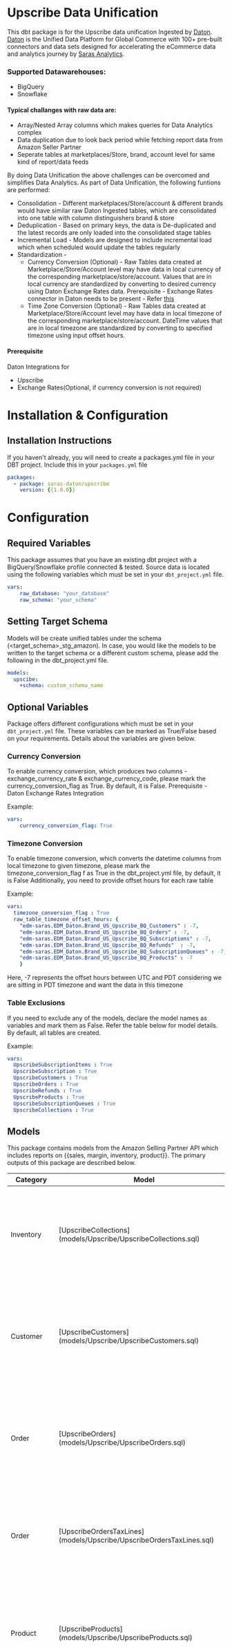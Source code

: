 # Upscribe Data Unification

This dbt package is for the Upscribe data unification Ingested by [Daton](https://sarasanalytics.com/daton/). [Daton](https://sarasanalytics.com/daton/) is the Unified Data Platform for Global Commerce with 100+ pre-built connectors and data sets designed for accelerating the eCommerce data and analytics journey by [Saras Analytics](https://sarasanalytics.com).

### Supported Datawarehouses:
- BigQuery
- Snowflake

#### Typical challanges with raw data are:
- Array/Nested Array columns which makes queries for Data Analytics complex
- Data duplication due to look back period while fetching report data from Amazon Seller Partner
- Seperate tables at marketplaces/Store, brand, account level for same kind of report/data feeds

By doing Data Unification the above challenges can be overcomed and simplifies Data Analytics. 
As part of Data Unification, the following funtions are performed:
- Consolidation - Different marketplaces/Store/account & different brands would have similar raw Daton Ingested tables, which are consolidated into one table with column distinguishers brand & store
- Deduplication - Based on primary keys, the data is De-duplicated and the latest records are only loaded into the consolidated stage tables
- Incremental Load - Models are designed to include incremental load which when scheduled would update the tables regularly
- Standardization -
	- Currency Conversion (Optional) - Raw Tables data created at Marketplace/Store/Account level may have data in local currency of the corresponding marketplace/store/account. Values that are in local currency are standardized by converting to desired currency using Daton Exchange Rates data.
	  Prerequisite - Exchange Rates connector in Daton needs to be present - Refer [this](https://github.com/saras-daton/currency_exchange_rates)
	- Time Zone Conversion (Optional) - Raw Tables data created at Marketplace/Store/Account level may have data in local timezone of the corresponding marketplace/store/account. DateTime values that are in local timezone are standardized by converting to specified timezone using input offset hours.

#### Prerequisite 
Daton Integrations for  
- Upscribe
- Exchange Rates(Optional, if currency conversion is not required)

# Installation & Configuration

## Installation Instructions

If you haven't already, you will need to create a packages.yml file in your DBT project. Include this in your `packages.yml` file

```yaml
packages:
  - package: saras-daton/upscribe
    version: {{1.0.0}}
```

# Configuration 

## Required Variables

This package assumes that you have an existing dbt project with a BigQuery/Snowflake profile connected & tested. Source data is located using the following variables which must be set in your `dbt_project.yml` file.
```yaml
vars:
    raw_database: "your_database"
    raw_schema: "your_schema"
```

## Setting Target Schema

Models will be create unified tables under the schema (<target_schema>_stg_amazon). In case, you would like the models to be written to the target schema or a different custom schema, please add the following in the dbt_project.yml file.

```yaml
models:
  upscibe:
    +schema: custom_schema_name
```

## Optional Variables

Package offers different configurations which must be set in your `dbt_project.yml` file. These variables can be marked as True/False based on your requirements. Details about the variables are given below.

### Currency Conversion 

To enable currency conversion, which produces two columns - exchange_currency_rate & exchange_currency_code, please mark the currency_conversion_flag as True. By default, it is False.
Prerequisite - Daton Exchange Rates Integration

Example:
```yaml
vars:
    currency_conversion_flag: True
```

### Timezone Conversion 

To enable timezone conversion, which converts the datetime columns from local timezone to given timezone, please mark the timezone_conversion_flag f as True in the dbt_project.yml file, by default, it is False
Additionally, you need to provide offset hours for each raw table

Example:
```yaml
vars:
  timezone_conversion_flag : True
  raw_table_timezone_offset_hours: {
    "edm-saras.EDM_Daton.Brand_US_Upscribe_BQ_Customers" : -7,
    "edm-saras.EDM_Daton.Brand_US_Upscribe_BQ_Orders" : -7,
    "edm-saras.EDM_Daton.Brand_US_Upscribe_BQ_Subscriptions" : -7,
    "edm-saras.EDM_Daton.Brand_US_Upscribe_BQ_Refunds"  : -7,
    "edm-saras.EDM_Daton.Brand_US_Upscribe_BQ_SubscriptionQueues" : -7,
    "edm-saras.EDM_Daton.Brand_US_Upscribe_BQ_Products" : -7 
    }
```
Here, -7 represents the offset hours between UTC and PDT considering we are sitting in PDT timezone and want the data in this timezone

### Table Exclusions

If you need to exclude any of the models, declare the model names as variables and mark them as False. Refer the table below for model details. By default, all tables are created.

Example:
```yaml
vars:
  UpscribeSubscriptionItems : True
  UpscribeSubscription : True
  UpscribeCustomers : True
  UpscribeOrders : True
  UpscribeRefunds : True
  UpscribeProducts : True
  UpscribeSubscriptionQueues : True
  UpscribeCollections : True
```

## Models

This package contains models from the Amazon Selling Partner API which includes reports on {{sales, margin, inventory, product}}. The primary outputs of this package are described below.

| **Category**                 | **Model**  | **Description** |
| ------------------------- | ---------------| ----------------------- |
|Inventory |[UpscribeCollections] (models/Upscribe/UpscribeCollections.sql)  | This table returns all the List of collections information associated with upscribe account and your given domain. |
|Customer |[UpscribeCustomers] (models/Upscribe/UpscribeCustomers.sql)  | This table returns all the List of customer information and cards associated with upscribe account and your given domain. |
|Order |[UpscribeOrders] (models/Upscribe/UpscribeOrders.sql)  | This table returns all the List of order information associated with upscribe account and your given domain. |
|Order |[UpscribeOrdersTaxLines] (models/Upscribe/UpscribeOrdersTaxLines.sql)  | This table returns all the List of order information associated with upscribe account along the tax lines.|
|Product |[UpscribeProducts] (models/Upscribe/UpscribeProducts.sql)  | This table returns all the List of product information associated with upscribe account and your given domain. |
|Refund |[UpscribeRefunds] (models/Upscribe/UpscribeRefunds.sql)  | This table returns all the List of refunds associated with upscribe account and your given domain.|
|Subscription |[UpscribeSubscription] (models/Upscribe/UpscribeSubscription.sql)  |This table returns all the List of subscriptions associated with upscribe account and your given domain. |
|Subscription |[UpscribeSubscriptionItems] (models/Upscribe/UpscribeSubscriptionItems.sql)  |This table provides Returns all the List of subscriptions associated with upscribe account and given domain based on the item. |
|Subscription |[UpscribeSubscriptionQueues] (models/Upscribe/UpscribeSubscriptionQueues.sql)  | This table returns all the List of subscriptions changelogs associated with upscribe account and your given domain |


### For details about default configurations for Table Primary Key columns, Partition columns, Clustering columns, please refer the properties.yaml used for this package as below. 
	You can overwrite these default configurations by using your project specific properties yaml.
```yaml
version: 2
models:
  - name: UpscribeSubscriptionItems
    description: This table provides Returns all the List of subscriptions associated with upscribe account and given domain based on the item.
    config:
        materialized : incremental
        incremental_strategy : merge
        unique_key : ['subscription_id', 'items_sku','id']
        partition_by : { 'field': 'updated_at', 'data_type': 'timestamp', 'granularity': day }
        granularity: 'day'
        cluster_by : ['subscription_id']

  - name: UpscribeSubscription
    description: This table returns all the List of subscriptions associated with upscribe account and your given domain.
    config:
        materialized : incremental
        incremental_strategy : merge
        unique_key : ['subscription_id']
        partition_by : { 'field': 'updated_at', 'data_type': 'timestamp', 'granularity': day }
        granularity: 'day'
        cluster_by : ['subscription_id']

  - name: UpscribeCollections
    description: This table returns all the List of collections information associated with upscribe account and your given domain.
    config:
        materialized : incremental
        incremental_strategy : merge
        unique_key : ['id']
        partition_by : {'field': 'updated_at', 'data_type': 'timestamp', 'granularity': 'day'}
        cluster_by : ['id']


  - name: UpscribeCustomers
    description: This table returns all the List of customer information and cards associated with upscribe account and your given domain.
    config:
        materialized : incremental
        incremental_strategy : merge
        unique_key : ['id']
        partition_by : {'field': 'created_at', 'data_type': 'timestamp', 'granularity': 'day' }
        cluster_by : ['id']

  - name: UpscribeOrders
    description: This table returns all the List of order information associated with upscribe account and your given domain.
    config:
        materialized : incremental
        incremental_strategy : merge
        unique_key : ['id','order_number','line_items_id']
        partition_by : {'field': 'updated_at', 'data_type': 'timestamp'}
        cluster_by : ['id'] 
    
  - name: UpscribeOrdersTaxLines
    description: This table returns all the List of order information associated with upscribe account along the tax lines.
    config:
        materialized : incremental
        incremental_strategy : merge
        unique_key : ['id','order_number']
        partition_by : {'field': 'updated_at', 'data_type': 'timestamp'}
        cluster_by : ['id'] 

  - name: UpscribeProducts
    description: This table returns all the List of product information associated with upscribe account and your given domain.
    config:
        materialized : incremental
        incremental_strategy : merge
        unique_key : ['id']
        partition_by : {'field': 'updated_at', 'data_type': 'timestamp', 'granularity': 'day'}
        cluster_by : ['id']

  - name: UpscribeRefunds
    description: This table returns all the List of refunds associated with upscribe account and your given domain.
    config:
        materialized : incremental
        incremental_strategy : merge
        unique_key : ['id']
        partition_by : {'field': 'updated_at', 'data_type': 'timestamp', 'granularity': 'day'}
        cluster_by : ['id']

  - name: UpscribeSubscriptionQueues
    description: This table returns all the List of subscriptions changelogs associated with upscribe account and your given domain
    config:
        materialized : incremental
        incremental_strategy : merge
        unique_key : ['id','shopify_order_id']
        partition_by : {'field': 'updated_at', 'data_type': 'timestamp', 'granularity': 'day'}
        cluster_by : ['id']
```
## Resources:
- Have questions, feedback, or need [help](https://calendly.com/priyanka-vankadaru/30min)? Schedule a call with our data experts or email us at info@sarasanalytics.com.
- Learn more about Daton [here](https://sarasanalytics.com/daton/).
- Refer [this](https://youtu.be/6zDTbM6OUcs) to know more about how to create a dbt account & connect to {{Bigquery/Snowflake}}